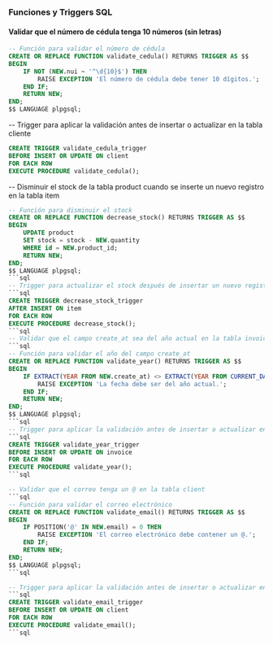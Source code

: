 ### Funciones y Triggers SQL

#### Validar que el número de cédula tenga 10 números (sin letras)

```sql
-- Función para validar el número de cédula
CREATE OR REPLACE FUNCTION validate_cedula() RETURNS TRIGGER AS $$
BEGIN
    IF NOT (NEW.nui ~ '^\d{10}$') THEN
        RAISE EXCEPTION 'El número de cédula debe tener 10 dígitos.';
    END IF;
    RETURN NEW;
END;
$$ LANGUAGE plpgsql;
```

-- Trigger para aplicar la validación antes de insertar o actualizar en la tabla cliente

```sql
CREATE TRIGGER validate_cedula_trigger
BEFORE INSERT OR UPDATE ON client
FOR EACH ROW
EXECUTE PROCEDURE validate_cedula();
```
-- Disminuir el stock de la tabla product cuando se inserte un nuevo registro en la tabla item

```sql
-- Función para disminuir el stock
CREATE OR REPLACE FUNCTION decrease_stock() RETURNS TRIGGER AS $$
BEGIN
    UPDATE product
    SET stock = stock - NEW.quantity
    WHERE id = NEW.product_id;
    RETURN NEW;
END;
$$ LANGUAGE plpgsql;
```sql
-- Trigger para actualizar el stock después de insertar un nuevo registro en la tabla item
```sql
CREATE TRIGGER decrease_stock_trigger
AFTER INSERT ON item
FOR EACH ROW
EXECUTE PROCEDURE decrease_stock();
```sql
-- Validar que el campo create_at sea del año actual en la tabla invoice
```sql
-- Función para validar el año del campo create_at
CREATE OR REPLACE FUNCTION validate_year() RETURNS TRIGGER AS $$
BEGIN
    IF EXTRACT(YEAR FROM NEW.create_at) <> EXTRACT(YEAR FROM CURRENT_DATE) THEN
        RAISE EXCEPTION 'La fecha debe ser del año actual.';
    END IF;
    RETURN NEW;
END;
$$ LANGUAGE plpgsql;
```sql
-- Trigger para aplicar la validación antes de insertar o actualizar en la tabla invoice
```sql
CREATE TRIGGER validate_year_trigger
BEFORE INSERT OR UPDATE ON invoice
FOR EACH ROW
EXECUTE PROCEDURE validate_year();
```sql

-- Validar que el correo tenga un @ en la tabla client
```sql
-- Función para validar el correo electrónico
CREATE OR REPLACE FUNCTION validate_email() RETURNS TRIGGER AS $$
BEGIN
    IF POSITION('@' IN NEW.email) = 0 THEN
        RAISE EXCEPTION 'El correo electrónico debe contener un @.';
    END IF;
    RETURN NEW;
END;
$$ LANGUAGE plpgsql;
```sql

-- Trigger para aplicar la validación antes de insertar o actualizar en la tabla client
```sql
CREATE TRIGGER validate_email_trigger
BEFORE INSERT OR UPDATE ON client
FOR EACH ROW
EXECUTE PROCEDURE validate_email();
```sql